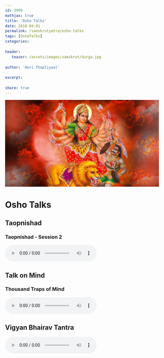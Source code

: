 ```yaml
---    
id: 3999    
mathjax: true    
title: 'Osho Talks'    
date: 2018-04-01    
permalink: /samskrutyatra/osho-talks
tags: [OshoTalks]    
categories:    
    
header:    
   teaser: /assets/images/samskrut/durga.jpg    
    
author: 'Hari Thapliyaal'    
    
excerpt:    
    
share: true    
---    
```

    
![](/assets/images/samskrut/durga.jpg)    
    
# Osho Talks       

## Taopnishad

### Taopnishad - Session 2
<audio controls>
  <source src="https://raw.githubusercontent.com/dasarpai/mp3/main/Taopnishad-Session002.mp3" type="audio/mpeg">
  Your browser does not support the audio element.
</audio>

## Talk on Mind

### Thousand Traps of Mind
<audio controls>
  <source src="https://raw.githubusercontent.com/dasarpai/mp3/main/thousand-traps-of-mind.mp3" type="audio/mpeg">
  Your browser does not support the audio element.
</audio>

## Vigyan Bhairav Tantra
<audio controls>
  <source src="https://raw.githubusercontent.com/dasarpai/mp3/main/vigyan-bhairav-tantra.mp3" type="audio/mpeg">
  Your browser does not support the audio element.
</audio>
